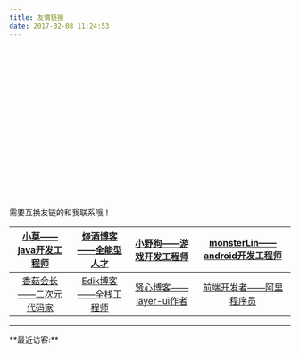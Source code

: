 ```yaml
---
title: 友情链接
date: 2017-02-08 11:24:53
---
```

<br><br><br><br><br><br><br><br><br><br><br><br><br><br><br><br>

需要互换友链的和我联系哦！


|[小莫——java开发工程师](https://xiaomo.info) |[烧酒博客——全能型人才](https://i.shojo.cc/)| [小野狗——游戏开发工程师](http://fortl.cn)  |[monsterLin——android开发工程师](https://xiaomo.info)|
|:-------------: |:-------------:|:-----:|:-----:|
|[香菇会长——二次元代码家](https://siitake.cn/) |[Edik博客——全栈工程师](https://www.edik.cn/) |[贤心博客——layer-ui作者](http://sentsin.com/) |[前端开发者——阿里程序员](http://lengziyu.com/) |



<hr>
**最近访客:**
<ul class="ds-recent-visitors" data-num-items="46" data-avatar-size="40"></ul>
